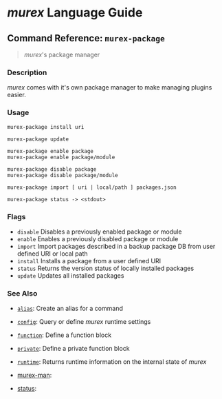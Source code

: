 # _murex_ Language Guide

## Command Reference: `murex-package`

> _murex_'s package manager

### Description

_murex_ comes with it's own package manager to make managing plugins easier.

### Usage

    murex-package install uri
    
    murex-package update
    
    murex-package enable package
    murex-package enable package/module
    
    murex-package disable package
    murex-package disable package/module
    
    murex-package import [ uri | local/path ] packages.json
    
    murex-package status -> <stdout>

### Flags

* `disable`
    Disables a previously enabled package or module
* `enable`
    Enables a previously disabled package or module
* `import`
    Import packages described in a backup package DB from user defined URI or local path
* `install`
    Installs a package from a user defined URI
* `status`
    Returns the version status of locally installed packages
* `update`
    Updates all installed packages

### See Also

* [`alias`](../commands/alias.md):
  Create an alias for a command
* [`config`](../commands/config.md):
  Query or define _murex_ runtime settings
* [`function`](../commands/function.md):
  Define a function block
* [`private`](../commands/private.md):
  Define a private function block
* [`runtime`](../commands/runtime.md):
  Returns runtime information on the internal state of _murex_
* [murex-man](../commands/murex-man.md):
  
* [status](../commands/status.md):
  